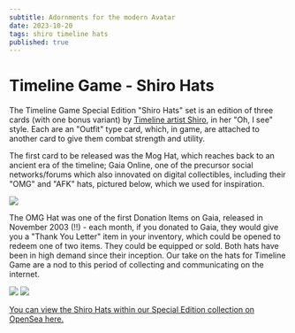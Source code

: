 ```yaml
---
subtitle: Adornments for the modern Avatar
date: 2023-10-20
tags: shiro timeline hats
published: true
---
```


# Timeline Game - Shiro Hats
The Timeline Game Special Edition "Shiro Hats" set is an edition of three cards (with one bonus variant) by [Timeline artist Shiro](https://timelinegame.net/articles/timeline-artist-shiro), in her "Oh, I see" style. Each are an "Outfit" type card, which, in game, are attached to another card to give them combat strength and utility. 

The first card to be released was the Mog Hat, which reaches back to an ancient era of the timeline; Gaia Online, one of the precursor social networks/forums which also innovated on digital collectibles, including their "OMG" and "AFK" hats, pictured below, which we used for inspiration.

![](https://pbs.twimg.com/media/FvTPvZ5WABwf8yk?format=png&name=360x360)

The OMG Hat was one of the first Donation Items on Gaia, released in November 2003 (!!) - each month, if you donated to Gaia, they would give you a "Thank You Letter" item in your inventory, which could be opened to redeem one of two items. They could be equipped or sold. Both hats have been in high demand since their inception. Our take on the hats for Timeline Game are a nod to this period of collecting and communicating on the internet.

![](https://raw.seadn.io/files/4b36a462e37aafcb978d7614338d00a9.png)
![](https://raw.seadn.io/files/ce9a5c24fc0f9372a91b24baae6d5f53.png)


[You can view the Shiro Hats within our Special Edition collection on OpenSea here.](https://opensea.io/collection/tlgame-se?search[stringTraits][0][name]=Set&search[stringTraits][0][values][0]=Shiro%20Hats&search[sortAscending]=true&search[sortBy]=UNIT_PRICE)